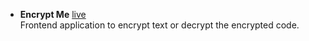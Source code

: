 - **Encrypt Me** [live](https://omiaow.github.io/encryptme/)\
    Frontend application to encrypt text or decrypt the encrypted code.
